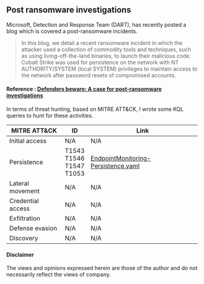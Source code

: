 ## Post ransomware investigations
Microsoft, Detection and Response Team (DART), has recently posted a blog which is covered a post-ransomware incidents. 

> In this blog, we detail a recent ransomware incident in which the attacker used a collection of commodity tools and techniques, such as using living-off-the-land binaries, to launch their malicious code. Cobalt Strike was used for persistence on the network with NT AUTHORITY/SYSTEM (local SYSTEM) privileges to maintain access to the network after password resets of compromised accounts.
#### Reference : [Defenders beware: A case for post-ransomware investigations](https://www.microsoft.com/en-us/security/blog/2022/10/18/defenders-beware-a-case-for-post-ransomware-investigations/)

In terms of threat hunting, based on MITRE ATT&CK, I wrote some KQL queries to hunt for these activities.


| MITRE ATT&CK | ID | Link |
| ------------- |-------------| ------------- |
| Initial access  | N/A | N/A |
| Persistence  | T1543 <br> T1546 <br> T1547 <br> T1053 | [EndpointMonitoring-Persistence.yaml](https://github.com/LearningKijo/KQL/blob/main/KQL-XDR-Hunting/Post-Ransomware-investigations/EndpointMonitoring-Persistence.yaml) ||
| Lateral movement | N/A | N/A |
| Credential access | N/A | N/A |
| Exfiltration | N/A | N/A |
| Defense evasion | N/A | N/A |
| Discovery | N/A | N/A | 


#### Disclaimer
The views and opinions expressed herein are those of the author and do not necessarily reflect the views of company.
